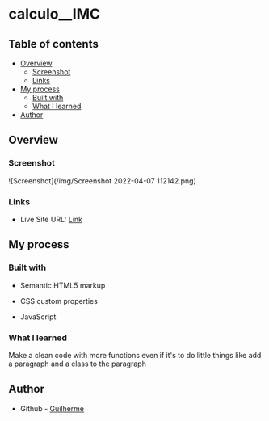 # calculo__IMC

## Table of contents

- [Overview](#overview)
  - [Screenshot](#screenshot)
  - [Links](#links)
- [My process](#my-process)
  - [Built with](#built-with)
  - [What I learned](#what-i-learned)
- [Author](#author)


## Overview

### Screenshot

![Screenshot](/img/Screenshot 2022-04-07 112142.png)

### Links

- Live Site URL: [Link](https://glrmfranco.github.io/calculo__IMC/)

## My process

### Built with

- Semantic HTML5 markup

- CSS custom properties

- JavaScript
  

### What I learned

Make a clean code with more functions even if it's to do little things like add a paragraph and a class to the paragraph

## Author

- Github - [Guilherme](https://github.com/Glrmfranco)
